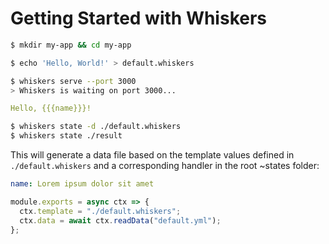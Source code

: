 Getting Started with Whiskers
====================================

```bash
$ mkdir my-app && cd my-app

$ echo 'Hello, World!' > default.whiskers

$ whiskers serve --port 3000
> Whiskers is waiting on port 3000...
```

```YAML
Hello, {{{name}}}!
```

```bash
$ whiskers state -d ./default.whiskers
$ whiskers state ./result
```

This will generate a data file based on the template values defined in `./default.whiskers` and a corresponding handler in the root ~states folder:

```YAML
name: Lorem ipsum dolor sit amet
```

```js
module.exports = async ctx => {
  ctx.template = "./default.whiskers";
  ctx.data = await ctx.readData("default.yml");
};
```

